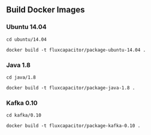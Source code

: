 ## Build Docker Images

### Ubuntu 14.04
```
cd ubuntu/14.04

docker build -t fluxcapacitor/package-ubuntu-14.04 .
```

### Java 1.8
```
cd java/1.8

docker build -t fluxcapacitor/package-java-1.8 .
```

### Kafka 0.10
```
cd kafka/0.10

docker build -t fluxcapacitor/package-kafka-0.10 .
```
